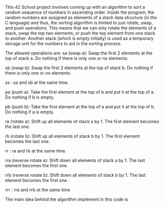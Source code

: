 This 42 School project involves coming up with an algorithm to sort a random sequence of numbers in ascending order. 
Inside the program, the random numbers are assigned as elements of a stack data structure (in the C language) and thus, the sorting algorithm is limited to just rotate, swap, and push operations.
This means that we can only rotate the elements of a stack, swap the top two elements, or push the top element from one stack to another. Another stack (which is empty initially) is used
as a temporary storage unit for the numbers to aid in the sorting process. 

The allowed operations are:
  sa (swap a): Swap the first 2 elements at the top of stack a.
  Do nothing if there is only one or no elements.
  
  sb (swap b): Swap the first 2 elements at the top of stack b.
  Do nothing if there is only one or no elements.
  
  ss : sa and sb at the same time.
  
  pa (push a): Take the first element at the top of b and put it at the top of a.
  Do nothing if b is empty.
  
  pb (push b): Take the first element at the top of a and put it at the top of b.
  Do nothing if a is empty.
  
  ra (rotate a): Shift up all elements of stack a by 1.
  The first element becomes the last one.
  
  rb (rotate b): Shift up all elements of stack b by 1.
  The first element becomes the last one.
  
  rr : ra and rb at the same time.
  
  rra (reverse rotate a): Shift down all elements of stack a by 1.
  The last element becomes the first one.
  
  rrb (reverse rotate b): Shift down all elements of stack b by 1.
  The last element becomes the first one.
  
  rrr : rra and rrb at the same time

The main idea behind the algorithm implement in this code is 
